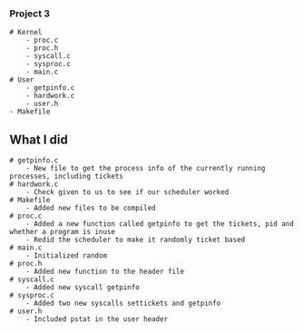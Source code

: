 ### Project 3
    # Kernel
        - proc.c
        - proc.h
        - syscall.c
        - sysproc.c
        - main.c
    # User
        - getpinfo.c
        - hardwork.c
        - user.h
    - Makefile

## What I did
    # getpinfo.c
        - New file to get the process info of the currently running processes, including tickets
    # hardwork.c
        - Check given to us to see if our scheduler worked
    # Makefile
        - Added new files to be compiled
    # proc.c
        - Added a new function called getpinfo to get the tickets, pid and whether a program is inuse
        - Redid the scheduler to make it randomly ticket based
    # main.c
        - Initialized random
    # proc.h
        - Added new function to the header file
    # syscall.c
        - Added new syscall getpinfo
    # sysproc.c
        - Added two new syscalls settickets and getpinfo
    # user.h
        - Included pstat in the user header
